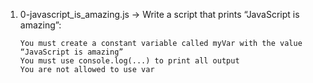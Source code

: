 1.  0-javascript_is_amazing.js -> Write a script that prints “JavaScript is amazing”:

        You must create a constant variable called myVar with the value “JavaScript is amazing”
        You must use console.log(...) to print all output
        You are not allowed to use var
